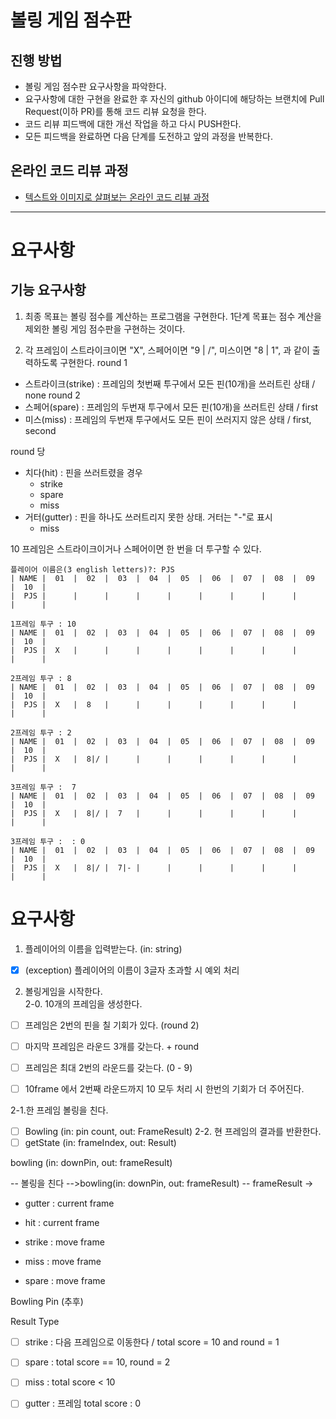 # 볼링 게임 점수판
## 진행 방법
* 볼링 게임 점수판 요구사항을 파악한다.
* 요구사항에 대한 구현을 완료한 후 자신의 github 아이디에 해당하는 브랜치에 Pull Request(이하 PR)를 통해 코드 리뷰 요청을 한다.
* 코드 리뷰 피드백에 대한 개선 작업을 하고 다시 PUSH한다.
* 모든 피드백을 완료하면 다음 단계를 도전하고 앞의 과정을 반복한다.

## 온라인 코드 리뷰 과정
* [텍스트와 이미지로 살펴보는 온라인 코드 리뷰 과정](https://github.com/next-step/nextstep-docs/tree/master/codereview)

---
# 요구사항

## 기능 요구사항

1. 최종 목표는 볼링 점수를 계산하는 프로그램을 구현한다. 
1단계 목표는 점수 계산을 제외한 볼링 게임 점수판을 구현하는 것이다.

2. 각 프레임이 스트라이크이면 "X", 스페어이면 "9 | /", 미스이면 "8 | 1", 과 같이 출력하도록 구현한다.
round 1
- 스트라이크(strike) : 프레임의 첫번째 투구에서 모든 핀(10개)을 쓰러트린 상태  / none
round 2   
- 스페어(spare) : 프레임의 두번재 투구에서 모든 핀(10개)을 쓰러트린 상태      / first  
- 미스(miss) : 프레임의 두번재 투구에서도 모든 핀이 쓰러지지 않은 상태        / first, second 

round 당 
- 치다(hit) : 핀을 쓰러트렸을 경우 
    - strike 
    - spare
    - miss 
- 거터(gutter) : 핀을 하나도 쓰러트리지 못한 상태. 거터는 "-"로 표시
    - miss
            
10 프레임은 스트라이크이거나 스페어이면 한 번을 더 투구할 수 있다.

```
플레이어 이름은(3 english letters)?: PJS
| NAME |  01  |  02  |  03  |  04  |  05  |  06  |  07  |  08  |  09  |  10  |
|  PJS |      |      |      |      |      |      |      |      |      |      |

1프레임 투구 : 10
| NAME |  01  |  02  |  03  |  04  |  05  |  06  |  07  |  08  |  09  |  10  |
|  PJS |  X   |      |      |      |      |      |      |      |      |      |

2프레임 투구 : 8
| NAME |  01  |  02  |  03  |  04  |  05  |  06  |  07  |  08  |  09  |  10  |
|  PJS |  X   |  8   |      |      |      |      |      |      |      |      |

2프레임 투구 : 2
| NAME |  01  |  02  |  03  |  04  |  05  |  06  |  07  |  08  |  09  |  10  |
|  PJS |  X   |  8|/ |      |      |      |      |      |      |      |      |

3프레임 투구 :  7
| NAME |  01  |  02  |  03  |  04  |  05  |  06  |  07  |  08  |  09  |  10  |
|  PJS |  X   |  8|/ |  7   |      |      |      |      |      |      |      |

3프레임 투구 :  : 0
| NAME |  01  |  02  |  03  |  04  |  05  |  06  |  07  |  08  |  09  |  10  |
|  PJS |  X   |  8|/ |  7|- |      |      |      |      |      |      |      |
```

# 요구사항
1. 플레이어의 이름을 입력받는다. (in: string)
- [x] (exception) 플레이어의 이름이 3글자 초과할 시 예외 처리 
 
2. 볼링게임을 시작한다.      
2-0. 10개의 프레임을 생성한다.        
- [ ] 프레임은 2번의 핀을 칠 기회가 있다. (round 2)
- [ ] 마지막 프레임은 라운드 3개를 갖는다. + round

- [ ] 프레임은 최대 2번의 라운드를 갖는다. (0 - 9)
- [ ] 10frame 에서 2번째 라운드까지 10 모두 처리 시 한번의 기회가 더 주어진다.
 
2-1.한 프레임 볼링을 친다.
- [ ] Bowling (in: pin count, out: FrameResult)
2-2. 현 프레임의 결과를 반환한다.
- [ ] getState (in: frameIndex, out: Result)

bowling (in: downPin, out: frameResult)


-- 볼링을 친다 -->bowling(in: downPin, out: frameResult)
-- frameResult -> 
 - gutter : current frame
 - hit  : current frame
 
 - strike : move frame
 - miss : move frame
 - spare : move frame 






Bowling Pin (추후)

Result Type
- [ ] strike : 다음 프레임으로 이동한다 / total score = 10 and round = 1
- [ ] spare : total score  == 10, round = 2
- [ ] miss  : total score  < 10 
- [ ] gutter : 프레임 total score : 0  

